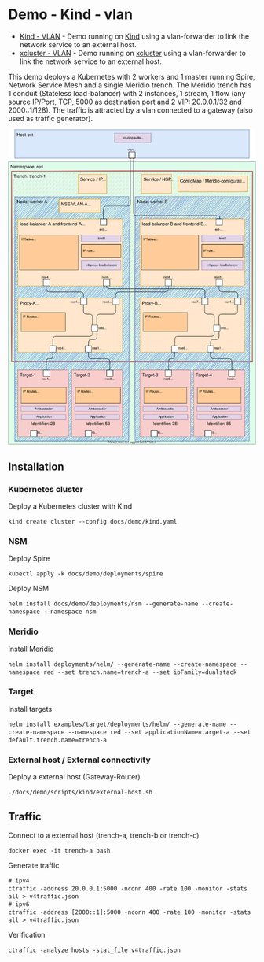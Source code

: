 # Demo - Kind - vlan

* [Kind - VLAN](readme.md) - Demo running on [Kind](https://kind.sigs.k8s.io/) using a vlan-forwarder to link the network service to an external host.
* [xcluster - VLAN](xcluster.md) - Demo running on [xcluster](https://github.com/Nordix/xcluster) using a vlan-forwarder to link the network service to an external host.

This demo deploys a Kubernetes with 2 workers and 1 master running Spire, Network Service Mesh and a single Meridio trench. The Meridio trench has 1 conduit (Stateless load-balancer) with 2 instances, 1 stream, 1 flow (any source IP/Port, TCP, 5000 as destination port and 2 VIP: 20.0.0.1/32 and 2000::1/128). The traffic is attracted by a vlan connected to a gateway (also used as traffic generator).

![Overview](../resources/Overview.svg)

## Installation

### Kubernetes cluster

Deploy a Kubernetes cluster with Kind
```
kind create cluster --config docs/demo/kind.yaml
```

### NSM

Deploy Spire
```
kubectl apply -k docs/demo/deployments/spire
```

Deploy NSM
```
helm install docs/demo/deployments/nsm --generate-name --create-namespace --namespace nsm
```

### Meridio

Install Meridio
```
helm install deployments/helm/ --generate-name --create-namespace --namespace red --set trench.name=trench-a --set ipFamily=dualstack
```

### Target

Install targets
```
helm install examples/target/deployments/helm/ --generate-name --create-namespace --namespace red --set applicationName=target-a --set default.trench.name=trench-a
```

### External host / External connectivity

Deploy a external host (Gateway-Router)
```
./docs/demo/scripts/kind/external-host.sh
```

## Traffic

Connect to a external host (trench-a, trench-b or trench-c)
```
docker exec -it trench-a bash
```

Generate traffic
```
# ipv4
ctraffic -address 20.0.0.1:5000 -nconn 400 -rate 100 -monitor -stats all > v4traffic.json
# ipv6
ctraffic -address [2000::1]:5000 -nconn 400 -rate 100 -monitor -stats all > v4traffic.json
```

Verification
```
ctraffic -analyze hosts -stat_file v4traffic.json
```
